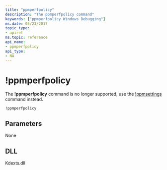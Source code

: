 ```yaml
---
title: "ppmperfpolicy"
description: "The ppmperfpolicy command"
keywords: ["ppmperfpolicy Windows Debugging"]
ms.date: 05/23/2017
topic_type:
- apiref
ms.topic: reference
api_name:
- ppmperfpolicy
api_type:
- NA
---
```


# !ppmperfpolicy


The **!ppmperfpolicy** command is no longer supported, use the [!ppmsettings](-ppmsettings.md) command instead.

```dbgcmd
!ppmperfpolicy
```

## Parameters

None

## DLL

Kdexts.dll
  

 






